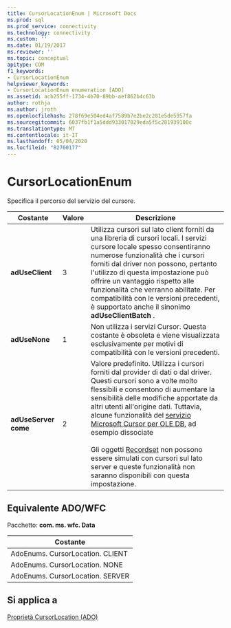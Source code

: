 ```yaml
---
title: CursorLocationEnum | Microsoft Docs
ms.prod: sql
ms.prod_service: connectivity
ms.technology: connectivity
ms.custom: ''
ms.date: 01/19/2017
ms.reviewer: ''
ms.topic: conceptual
apitype: COM
f1_keywords:
- CursorLocationEnum
helpviewer_keywords:
- CursorLocationEnum enumeration [ADO]
ms.assetid: acb255ff-1734-4b70-89bb-aef862b4c63b
author: rothja
ms.author: jroth
ms.openlocfilehash: 278f69e504ed4af7589b7e2be2c281e5de5957fa
ms.sourcegitcommit: 6037fb1f1a5ddd933017029eda5f5c281939100c
ms.translationtype: MT
ms.contentlocale: it-IT
ms.lasthandoff: 05/04/2020
ms.locfileid: "82760177"
---
```

# <a name="cursorlocationenum"></a>CursorLocationEnum
Specifica il percorso del servizio del cursore.  
  
|Costante|Valore|Descrizione|  
|--------------|-----------|-----------------|  
|**adUseClient**|3|Utilizza cursori sul lato client forniti da una libreria di cursori locali. I servizi cursore locale spesso consentiranno numerose funzionalità che i cursori forniti dal driver non possono, pertanto l'utilizzo di questa impostazione può offrire un vantaggio rispetto alle funzionalità che verranno abilitate. Per compatibilità con le versioni precedenti, è supportato anche il sinonimo **adUseClientBatch** .|  
|**adUseNone**|1|Non utilizza i servizi Cursor. Questa costante è obsoleta e viene visualizzata esclusivamente per motivi di compatibilità con le versioni precedenti.|  
|**adUseServer come**|2|Valore predefinito. Utilizza i cursori forniti dal provider di dati o dal driver. Questi cursori sono a volte molto flessibili e consentono di aumentare la sensibilità delle modifiche apportate da altri utenti all'origine dati. Tuttavia, alcune funzionalità del [servizio Microsoft Cursor per OLE DB](../../../ado/guide/data/the-microsoft-cursor-service-for-ole-db.md), ad esempio dissociate<br /><br /> Gli oggetti [Recordset](../../../ado/reference/ado-api/recordset-object-ado.md) non possono essere simulati con cursori sul lato server e queste funzionalità non saranno disponibili con questa impostazione.|  
  
## <a name="adowfc-equivalent"></a>Equivalente ADO/WFC  
 Pacchetto: **com. ms. wfc. Data**  
  
|Costante|  
|--------------|  
|AdoEnums. CursorLocation. CLIENT|  
|AdoEnums. CursorLocation. NONE|  
|AdoEnums. CursorLocation. SERVER|  
  
## <a name="applies-to"></a>Si applica a  
 [Proprietà CursorLocation (ADO)](../../../ado/reference/ado-api/cursorlocation-property-ado.md)
